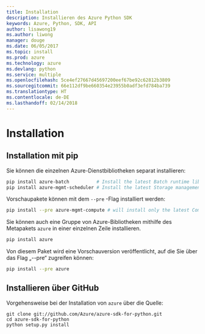 ```yaml
---
title: Installation
description: Installieren des Azure Python SDK
keywords: Azure, Python, SDK, API
author: lisawong19
ms.author: liwong
manager: douge
ms.date: 06/05/2017
ms.topic: install
ms.prod: azure
ms.technology: azure
ms.devlang: python
ms.service: multiple
ms.openlocfilehash: 5ce4ef27667d45697200eef67be92c62812b3809
ms.sourcegitcommit: 66e112df9be660354e23955b0adf3efd784ba739
ms.translationtype: HT
ms.contentlocale: de-DE
ms.lasthandoff: 02/14/2018
---
```

# <a name="installation"></a>Installation

## <a name="installation-with-pip"></a>Installation mit pip

Sie können die einzelnen Azure-Dienstbibliotheken separat installieren:

```bash
pip install azure-batch          # Install the latest Batch runtime library
pip install azure-mgmt-scheduler # Install the latest Storage management library
```

Vorschaupakete können mit dem `--pre` -Flag installiert werden:

```bash
pip install --pre azure-mgmt-compute # will install only the latest Compute Management library
```

Sie können auch eine Gruppe von Azure-Bibliotheken mithilfe des Metapakets `azure` in einer einzelnen Zeile installieren.

```bash
pip install azure
```

Von diesem Paket wird eine Vorschauversion veröffentlicht, auf die Sie über das Flag „--pre“ zugreifen können:

```bash
pip install --pre azure
```

## <a name="install-from-github"></a>Installieren über GitHub

Vorgehensweise bei der Installation von `azure` über die Quelle:

    git clone git://github.com/Azure/azure-sdk-for-python.git
    cd azure-sdk-for-python
    python setup.py install
